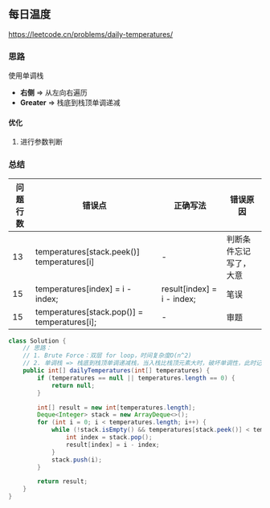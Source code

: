 ## 每日温度

<https://leetcode.cn/problems/daily-temperatures/>

### 思路

使用单调栈

- **右侧** => 从左向右遍历
- **Greater** => 栈底到栈顶单调递减

#### 优化

1. 进行参数判断

### 总结

| 问题行数 | 错误点                                          | 正确写法                       | 错误原因        |
|------|----------------------------------------------|----------------------------|-------------|
| 13   | temperatures[stack.peek()] temperatures[i]   | -                          | 判断条件忘记写了，大意 |
| 15   | temperatures[index] = i - index;             | result[index] = i - index; | 笔误          |
| 15   | temperatures[stack.pop()] = temperatures[i]; | -                          | 审题          |

```java
class Solution {
    // 思路：
    // 1. Brute Force：双层 for loop，时间复杂度O(n^2)
    // 2. 单调栈 => 栈底到栈顶单调递减栈，当入栈比栈顶元素大时，破坏单调性，此时记录两者 index 差值即可。O(n) + O(n)
    public int[] dailyTemperatures(int[] temperatures) {
        if (temperatures == null || temperatures.length == 0) {
            return null;
        }

        int[] result = new int[temperatures.length];
        Deque<Integer> stack = new ArrayDeque<>();
        for (int i = 0; i < temperatures.length; i++) {
            while (!stack.isEmpty() && temperatures[stack.peek()] < temperatures[i]) {
                int index = stack.pop();
                result[index] = i - index;
            }
            stack.push(i);
        }

        return result;
    }
}
```

